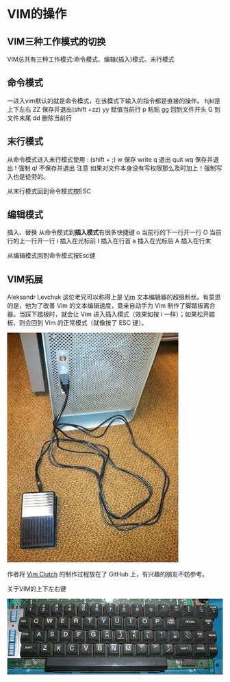 # VIM的操作

## VIM三种工作模式的切换

VIM总共有三种工作模式:命令模式、编辑(插入)模式、末行模式

## 命令模式

一进入vim默认的就是命令模式，在该模式下输入的指令都是直接的操作。
hjkl是上下左右
ZZ 保存并退出(shift +zz)
yy 赋值当前行
p  粘贴
gg 回到文件开头
G  到文件末尾
dd 删除当前行 

## 末行模式
从命令模式进入末行模式使用 : (shift + ;)
w 保存 write
q 退出 quit
wq 保存并退出
! 强制
q! 不保存并退出
注意  如果对文件本身没有写权限那么及时加上！强制写入也是徒劳的。

从末行模式回到命令模式按ESC

## 编辑模式
插入、替换
从命令模式到**插入模式**有很多快捷键
o 当前行的下一行开一行
O 当前行的上一行开一行
i 插入在光标前
I 插入在行首
a 插入在光标后
A 插入在行末





从编辑模式回到命令模式按Esc键

## VIM拓展

Aleksandr Levchuk 这位老兄可以称得上是 [Vim](http://www.vim.org/) 文本编辑器的超级粉丝。有意思的是，他为了改善 Vim 的文本编辑速度，竟亲自动手为 Vim 制作了脚踏板离合器。当踩下踏板时，就会让 Vim 进入插入模式（效果如按 i 一样）；如果松开踏板，则会回到 Vim 的正常模式（就像按了 ESC 键）。

![](assets/pic4.jpg)

作者将 [Vim Clutch](https://github.com/alevchuk/vim-clutch) 的制作过程放在了 GitHub 上，有兴趣的朋友不妨参考。

关于VIM的上下左右键

![](/assets/上下左右.jpg)

